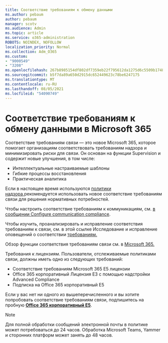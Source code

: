 ```yaml
---
title: Соответствие требованиям к обмену данными
ms.author: pebaum
author: pebaum
manager: scotv
ms.audience: Admin
ms.topic: article
ms.service: o365-administration
ROBOTS: NOINDEX, NOFOLLOW
localization_priority: Normal
ms.collection: Adm_O365
ms.custom:
- "9000549"
- "3208"
ms.openlocfilehash: 267b8985154df802df7359eb22f795612da1275d6c5509b1748828f3c42051b7
ms.sourcegitcommit: b5f7da89a650d2915dc652449623c78be6247175
ms.translationtype: MT
ms.contentlocale: ru-RU
ms.lasthandoff: 08/05/2021
ms.locfileid: "54090749"
---
```

# <a name="communication-compliance-in-microsoft-365"></a>Соответствие требованиям к обмену данными в Microsoft 365

Соответствие требованиям связи — это новое Microsoft 365, которое помогает организациям соответствовать требованиям надзора и минимизировать риски для связи. Он основан на функции Supervision и содержит новые улучшения, в том числе:

- Интеллектуальные настраиваемые шаблоны
- Гибкие процессы восстановления
- Практическая аналитика

Если в настоящее время используются [политики надзора,](https://docs.microsoft.com/microsoft-365/compliance/supervision-policies)рекомендуется использовать новое соответствие требованиям связи для решения нормативных потребностей.

Чтобы настроить соответствие требованиям к коммуникациям, см. [в сообщении Configure communication compliance](https://docs.microsoft.com/microsoft-365/compliance/communication-compliance-configure).

Чтобы изучить, проанализировать и исправление соответствия требованиям к связи, см. в этой ссылке Исследование и исправление оповещений о соответствии [требованиям.](https://docs.microsoft.com/microsoft-365/compliance/communication-compliance-investigate-remediate)

Обзор функции соответствия требованиям связи см. в [Microsoft 365.](https://docs.microsoft.com/microsoft-365/compliance/communication-compliance)

Требования к лицензиям. Пользователи, отслеживаемые политиками связи, должны иметь одно из следующих требований:

- Соответствие требованиям Microsoft 365 E5 лицензии
- Office 365 корпоративный Лицензия E3 с помощью надстройки Advanced Compliance
- Подписка на Office 365 корпоративный E5

Если у вас нет ни одного из вышеперечисленного и вы хотите попробовать соответствие требованиям связи, подпишитесь на пробную **[Office 365 корпоративный E5](https://go.microsoft.com/fwlink/p/?LinkID=698279)**.

> [!NOTE]
> Для полной обработки сообщений электронной почты в политике может потребоваться до 24 часов. Обработка Microsoft Teams, Yammer и сторонних платформ может занять до 48 часов.
